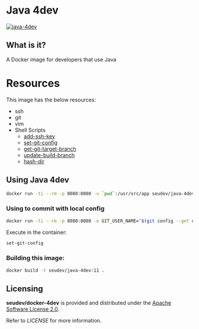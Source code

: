# Java 4dev

[![java-4dev](http://dockeri.co/image/seudev/java-4dev)](https://hub.docker.com/r/seudev/java-4dev)

## What is it?

A Docker image for developers that use Java

# Resources

This image has the below resources:

* ssh
* git
* vim
* Shell Scripts
  * [add-ssh-key](https://github.com/seudev/env-config/tree/v1.2.0#add-ssh-key)
  * [set-git-config](https://github.com/seudev/env-config/tree/v1.2.0#set-git-config)
  * [get-git-target-branch](https://github.com/seudev/env-config/tree/v1.2.0#get-git-target-branch)
  * [update-build-branch](https://github.com/seudev/env-config/tree/v1.2.0#update-build-branch)
  * [hash-dir](https://github.com/seudev/env-config/tree/v1.2.0#hash-dir)

## Using Java 4dev

```sh
docker run -ti --rm -p 8080:8080 -v `pwd`:/usr/src/app seudev/java-4dev:11
```

### Using to commit with local config

```sh
docker run -ti --rm -p 8080:8080 -e GIT_USER_NAME="$(git config --get user.name)" -e GIT_USER_EMAIL="$(git config --get user.email)" -v `pwd`:/usr/src/app seudev/java-4dev:11
```

Execute in the container:

```sh
set-git-config
```

### Building this image:

```sh
docker build -t seudev/java-4dev:11 .
```

## Licensing

**seudev/docker-4dev** is provided and distributed under the [Apache Software License 2.0](http://www.apache.org/licenses/LICENSE-2.0).

Refer to *LICENSE* for more information.
